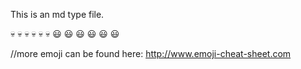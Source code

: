 This is an md type file. 

:skull: :skull: :skull: :skull: :skull: :skull: 
:smiley: :smiley: :smiley: :smiley: :smiley: :smiley:

//more emoji can be found here:  http://www.emoji-cheat-sheet.com 
